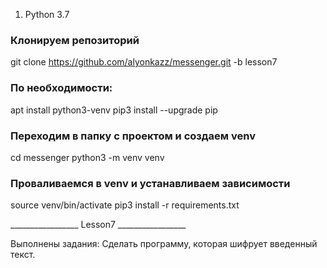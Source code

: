 1. Python 3.7


### Клонируем репозиторий ###

git clone https://github.com/alyonkazz/messenger.git -b lesson7


### По необходимости: ###

apt install python3-venv
pip3 install --upgrade pip


### Переходим в папку с проектом и создаем venv ###

cd messenger
python3 -m venv venv


### Проваливаемся в venv и устанавливаем зависимости ###

source venv/bin/activate
pip3 install -r requirements.txt




_________________ Lesson7 _________________

Выполнены задания:
Сделать программу, которая шифрует введенный текст.
